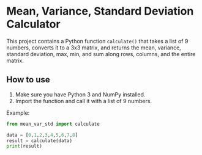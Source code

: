 # Mean, Variance, Standard Deviation Calculator

This project contains a Python function `calculate()` that takes a list of 9 numbers, converts it to a 3x3 matrix, and returns the mean, variance, standard deviation, max, min, and sum along rows, columns, and the entire matrix.

## How to use

1. Make sure you have Python 3 and NumPy installed.
2. Import the function and call it with a list of 9 numbers.

Example:

```python
from mean_var_std import calculate

data = [0,1,2,3,4,5,6,7,8]
result = calculate(data)
print(result)

